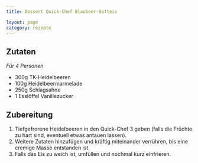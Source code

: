 ```yaml
---
title: Dessert Quick-Chef Blaubeer-Softeis

layout: page
category: rezepte
---
```


Zutaten
-------
*Für 4 Personen*

- 300g TK-Heidelbeeren
- 100g Heidelbeermarmelade
- 250g Schlagsahne
- 1 Esslöffel Vanillezucker

Zubereitung
-----------
1. Tiefgefrorene Heidelbeeren in den Quick-Chef 3 geben (falls die Früchte zu hart sind, eventuell etwas antauen lassen).
2. Weitere Zutaten hinzufügen und kräftig miteinander verrühren, bis eine cremige Masse entstanden ist.
3. Falls das Eis zu weich ist, umfüllen und nochmal kurz einfrieren.
